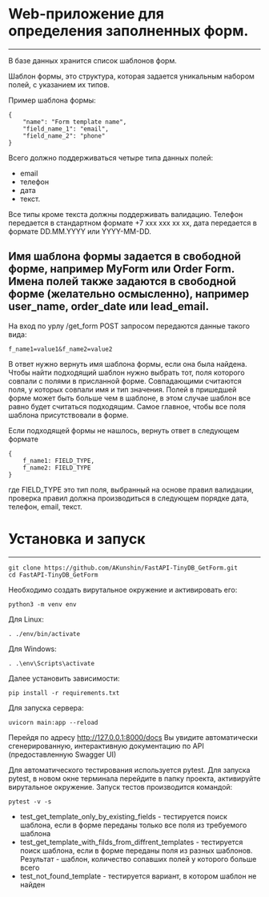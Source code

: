# Web-приложение для определения заполненных форм.
-------

В базе данных хранится список шаблонов форм.

Шаблон формы, это структура, которая задается уникальным набором полей, с указанием их типов.

Пример шаблона формы:
```
{
    "name": "Form template name",
    "field_name_1": "email",
    "field_name_2": "phone"
}
```

Всего должно поддерживаться четыре типа данных полей: 
* email
* телефон
* дата
* текст.

Все типы кроме текста должны поддерживать валидацию. Телефон передается в стандартном формате +7 xxx xxx xx xx, дата передается в формате DD.MM.YYYY или YYYY-MM-DD.

Имя шаблона формы задается в свободной форме, например MyForm или Order Form.
Имена полей также задаются в свободной форме (желательно осмысленно), например user_name, order_date или lead_email.
-------

На вход по урлу /get_form POST запросом передаются данные такого вида:
```
f_name1=value1&f_name2=value2
```
В ответ нужно вернуть имя шаблона формы, если она была найдена.
Чтобы найти подходящий шаблон нужно выбрать тот, поля которого совпали с полями в присланной форме. Совпадающими считаются поля, у которых совпали имя и тип значения. Полей в пришедшей форме может быть больше чем в шаблоне, в этом случае шаблон все равно будет считаться подходящим. Самое главное, чтобы все поля шаблона присутствовали в форме.

Если подходящей формы не нашлось, вернуть ответ в следующем формате
```
{
    f_name1: FIELD_TYPE,
    f_name2: FIELD_TYPE
}
```

где FIELD_TYPE это тип поля, выбранный на основе правил валидации, проверка правил должна производиться в следующем порядке дата, телефон, email, текст.

# Установка и запуск
-------
```
git clone https://github.com/AKunshin/FastAPI-TinyDB_GetForm.git
cd FastAPI-TinyDB_GetForm
```
Необходимо создать вирутальное окружение и активировать его:
```
python3 -m venv env
```
Для Linux:
```
. ./env/bin/activate
```

Для Windows:
```
. .\env\Scripts\activate
```
Далее установить зависимости:
```
pip install -r requirements.txt
```
Для запуска сервера:
```
uvicorn main:app --reload
```
Перейдя по адресу http://127.0.0.1:8000/docs Вы увидите автоматически сгенерированную, интерактивную документацию по API (предоставленную Swagger UI)

Для автоматического тестирования используется pytest. Для запуска pytest, в новом окне терминала перейдите в папку проекта, активируйте вирутальное окружение. Запуск тестов производится командой:
```
pytest -v -s
```
* test_get_template_only_by_existing_fields - тестируется поиск шаблона, если в форме переданы только все поля из требуемого шаблона
* test_get_template_with_filds_from_diffrent_templates - тестируется поиск шаблона, если в форме переданы поля из разных шаблонов. Результат - шаблон, количество сопавших полей у которого больше всего
* test_not_found_template - тестируется вариант, в котором шаблон не найден


